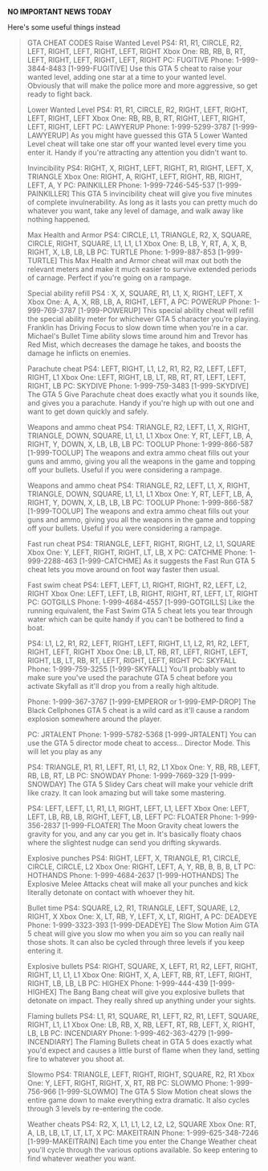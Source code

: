 **NO IMPORTANT NEWS TODAY**

Here's some useful things instead
> GTA CHEAT CODES
> Raise Wanted Level
> PS4: R1, R1, CIRCLE, R2, LEFT, RIGHT, LEFT, RIGHT, LEFT, RIGHT
> Xbox One: RB, RB, B, RT, LEFT, RIGHT, LEFT, RIGHT, LEFT, RIGHT
> PC: FUGITIVE
> Phone: 1-999-3844-8483 [1-999-FUGITIVE]
> Use this GTA 5 cheat to raise your wanted level, adding one star at a time to your wanted level. Obviously that will make the police more and more aggressive, so get ready to fight back.
> 
> Lower Wanted Level 
> PS4: R1, R1, CIRCLE, R2, RIGHT, LEFT, RIGHT, LEFT, RIGHT, LEFT
> Xbox One: RB, RB, B, RT, RIGHT, LEFT, RIGHT, LEFT, RIGHT, LEFT
> PC: LAWYERUP
> Phone: 1-999-5299-3787 [1-999-LAWYERUP]
> As you might have guessed this GTA 5 Lower Wanted Level cheat will take one star off your wanted level every time you enter it. Handy if you're attracting any attention you didn't want to. 
> 
> Invincibility
> PS4: RIGHT, X, RIGHT, LEFT, RIGHT, R1, RIGHT, LEFT, X, TRIANGLE
> Xbox One: RIGHT, A, RIGHT, LEFT, RIGHT, RB, RIGHT, LEFT, A, Y
> PC: PAINKILLER
> Phone: 1-999-7246-545-537 [1-999-PAINKILLER]
> This GTA 5 invincibility cheat will give you five minutes of complete invulnerability. As long as it lasts you can pretty much do whatever you want, take any level of damage, and walk away like nothing happened.
> 
> Max Health and Armor 
> PS4: CIRCLE, L1, TRIANGLE, R2, X, SQUARE, CIRCLE, RIGHT, SQUARE, L1, L1, L1
> Xbox One: B, LB, Y, RT, A, X, B, RIGHT, X, LB, LB, LB
> PC: TURTLE
> Phone: 1-999-887-853 [1-999-TURTLE]
> This Max Health and Armor cheat will max out both the relevant meters and make it much easier to survive extended periods of carnage. Perfect if you're going on a rampage. 
> 
> Special ability refill
> PS4 : X, X, SQUARE, R1, L1, X, RIGHT, LEFT, X
> Xbox One: A, A, X, RB, LB, A, RIGHT, LEFT, A
> PC: POWERUP
> Phone: 1-999-769-3787 [1-999-POWERUP]
> This special ability cheat will refill the special ability meter for whichever GTA 5 character you're playing. Franklin has Driving Focus to slow down time when you're in a car. Michael's Bullet Time ability slows time around him and Trevor has Red Mist, which decreases the damage he takes, and boosts the damage he inflicts on enemies. 
> 
> Parachute cheat
> PS4: LEFT, RIGHT, L1, L2, R1, R2, R2, LEFT, LEFT, RIGHT, L1
> Xbox One: LEFT, RIGHT, LB, LT, RB, RT, RT, LEFT, LEFT, RIGHT, LB
> PC: SKYDIVE
> Phone: 1-999-759-3483 [1-999-SKYDIVE]
> The GTA 5 Give Parachute cheat does exactly what you it sounds like, and gives you a parachute. Handy if you're high up with out one and want to get down quickly and safely. 
> 
> Weapons and ammo cheat
> PS4: TRIANGLE, R2, LEFT, L1, X, RIGHT, TRIANGLE, DOWN, SQUARE, L1, L1, L1
> Xbox One: Y, RT, LEFT, LB, A, RIGHT, Y, DOWN, X, LB, LB, LB
> PC: TOOLUP
> Phone: 1-999-866-587 [1-999-TOOLUP]
> The weapons and extra ammo cheat fills out your guns and ammo, giving you all the weapons in the game and topping off your bullets. Useful if you were considering a rampage. 
> 
> Weapons and ammo cheat
> PS4: TRIANGLE, R2, LEFT, L1, X, RIGHT, TRIANGLE, DOWN, SQUARE, L1, L1, L1
> Xbox One: Y, RT, LEFT, LB, A, RIGHT, Y, DOWN, X, LB, LB, LB
> PC: TOOLUP
> Phone: 1-999-866-587 [1-999-TOOLUP]
> The weapons and extra ammo cheat fills out your guns and ammo, giving you all the weapons in the game and topping off your bullets. Useful if you were considering a rampage. 
> 
> Fast run cheat
> PS4: TRIANGLE, LEFT, RIGHT, RIGHT, L2, L1, SQUARE
> Xbox One: Y, LEFT, RIGHT, RIGHT, LT, LB, X
> PC: CATCHME
> Phone: 1-999-2288-463 [1-999-CATCHME]
> As it suggests the Fast Run GTA 5 cheat lets you move around on foot way faster then usual. 
> 
> Fast swim cheat
> PS4: LEFT, LEFT, L1, RIGHT, RIGHT, R2, LEFT, L2, RIGHT
> Xbox One: LEFT, LEFT, LB, RIGHT, RIGHT, RT, LEFT, LT, RIGHT
> PC: GOTGILLS
> Phone: 1-999-4684-4557 [1-999-GOTGILLS]
> Like the running equivalent, the Fast Swim GTA 5 cheat lets you tear through water which can be quite handy if you can't be bothered to find a boat. 
> 
> PS4: L1, L2, R1, R2, LEFT, RIGHT, LEFT, RIGHT, L1, L2, R1, R2, LEFT, RIGHT, LEFT, RIGHT
> Xbox One: LB, LT, RB, RT, LEFT, RIGHT, LEFT, RIGHT, LB, LT, RB, RT, LEFT, RIGHT, LEFT, RIGHT
> PC: SKYFALL
> Phone: 1-999-759-3255 [1-999-SKYFALL]
> You'll probably want to make sure you've used the parachute GTA 5 cheat before you activate Skyfall as it'll drop you from a really high altitude. 
> 
> Phone: 1-999-367-3767 [1-999-EMPEROR or 1-999-EMP-DROP]
> The Black Cellphones GTA 5 cheat is a wild card as it'll cause a random explosion somewhere around the player. 
> 
> PC: JRTALENT
> Phone: 1-999-5782-5368 [1-999-JRTALENT]
> You can use the GTA 5 director mode cheat to access... Director Mode. This will let you play as any 
> 
> PS4: TRIANGLE, R1, R1, LEFT, R1, L1, R2, L1
> Xbox One: Y, RB, RB, LEFT, RB, LB, RT, LB
> PC: SNOWDAY
> Phone: 1-999-7669-329 [1-999-SNOWDAY]
> The GTA 5 Slidey Cars cheat will make your vehicle drift like crazy. It can look amazing but will take some mastering.
> 
> PS4: LEFT, LEFT, L1, R1, L1, RIGHT, LEFT, L1, LEFT
> Xbox One: LEFT, LEFT, LB, RB, LB, RIGHT, LEFT, LB, LEFT
> PC: FLOATER
> Phone: 1-999-356-2837 [1-999-FLOATER]
> The Moon Gravity cheat lowers the gravity for you, and any car you get in. It's basically floaty chaos where the slightest nudge can send you drifting skywards. 
> 
> Explosive punches
> PS4: RIGHT, LEFT, X, TRIANGLE, R1, CIRCLE, CIRCLE, CIRCLE, L2
> Xbox One: RIGHT, LEFT, A, Y, RB, B, B, B, LT
> PC: HOTHANDS
> Phone: 1-999-4684-2637 [1-999-HOTHANDS]
> The Explosive Melee Attacks cheat will make all your punches and kick literally detonate on contact with whoever they hit. 
> 
> Bullet time
> PS4: SQUARE, L2, R1, TRIANGLE, LEFT, SQUARE, L2, RIGHT, X
> Xbox One: X, LT, RB, Y, LEFT, X, LT, RIGHT, A
> PC: DEADEYE
> Phone: 1-999-3323-393 [1-999-DEADEYE]
> The Slow Motion Aim GTA 5 cheat will give you slow mo when you aim so you can really nail those shots. It can also be cycled through three levels if you keep entering it. 
> 
> Explosive bullets
> PS4: RIGHT, SQUARE, X, LEFT, R1, R2, LEFT, RIGHT, RIGHT, L1, L1, L1
> Xbox One: RIGHT, X, A, LEFT, RB, RT, LEFT, RIGHT, RIGHT, LB, LB, LB
> PC: HIGHEX
> Phone: 1-999-444-439 [1-999-HIGHEX]
> The Bang Bang cheat will give you explosive bullets that detonate on impact. They really shred up anything under your sights. 
> 
> Flaming bullets 
> PS4: L1, R1, SQUARE, R1, LEFT, R2, R1, LEFT, SQUARE, RIGHT, L1, L1
> Xbox One: LB, RB, X, RB, LEFT, RT, RB, LEFT, X, RIGHT, LB, LB
> PC: INCENDIARY
> Phone: 1-999-462-363-4279 [1-999-INCENDIARY]
> The Flaming Bullets cheat in GTA 5 does exactly what you'd expect and causes a little burst of flame when they land, setting fire to whatever you shoot at. 
> 
> Slowmo
> PS4: TRIANGLE, LEFT, RIGHT, RIGHT, SQUARE, R2, R1
> Xbox One: Y, LEFT, RIGHT, RIGHT, X, RT, RB
> PC: SLOWMO
> Phone: 1-999-756-966 [1-999-SLOWMO]
> The GTA 5 Slow Motion cheat slows the entire game down to make everything extra dramatic. It also cycles through 3 levels by re-entering the code. 
> 
> Weather cheats
> PS4: R2, X, L1, L1, L2, L2, L2, SQUARE
> Xbox One: RT, A, LB, LB, LT, LT, LT, X
> PC: MAKEITRAIN
> Phone: 1-999-625-348-7246 [1-999-MAKEITRAIN]
> Each time you enter the Change Weather cheat you'll cycle through the various options available. So keep entering to find whatever weather you want. 
